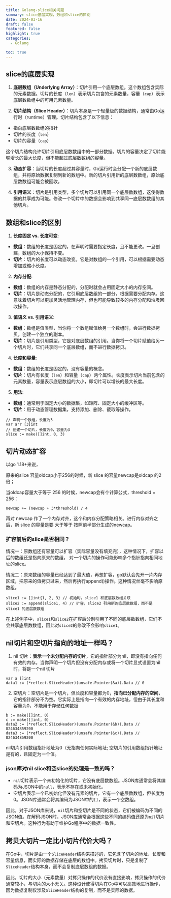 ```yaml
---
title: Golang-slice相关问题
summary: slice底层实现，数组和slice的区别
date: 2024-03-16
draft: false
featured: false
highlight: true
categories:
  - Golang

toc: true
---
```


##  slice的底层实现

1. **底层数组（Underlying Array）**：切片引用一个底层数组。这个数组包含实际的元素数据。切片的长度（`len`）表示切片包含的元素数量，容量（`cap`）表示底层数数组中的可用元素数量。

2. **切片结构（Slice Header）**：切片本身是一个轻量级的数据结构，通常由Go运行时（runtime）管理。切片结构包含了以下信息：

- 指向底层数数组的指针
- 切片的长度（`len`）
- 切片的容量（`cap`）

这个切片结构允许切片引用底层数数组中的一部分数据。切片的容量决定了切片能够增长的最大长度，但不能超过底层数数组的容量。

3. **动态扩容**：当切片的长度超过其容量时，Go运行时会分配一个新的底层数组，并将原始数据复制到新的数组中。新的切片引用新的底层数数组，原始底层数数组可能会被回收。

4. **引用语义**：切片是引用类型，多个切片可以引用同一个底层数数组，这使得数据的共享成为可能。修改一个切片中的数据会影响到共享同一底层数数组的其他切片。

## 数组和slice的区别
1. **长度固定 vs. 长度可变**:
- **数组**：数组的长度是固定的，在声明时需要指定长度，且不能更改。一旦创建，数组的大小保持不变。
- **切片**：切片的长度可以动态改变。它是对数组的一个引用，可以根据需要动态增加或缩小长度。
2. **内存分配**:
- **数组**：数组的内存是静态分配的，分配时就会占用固定大小的内存空间。
- **切片**：切片是动态分配的，它引用底层数组的一部分，根据需要分配内存。这意味着切片可以更加灵活地管理内存，但也可能导致较多的内存分配和垃圾回收操作。
3. **值语义 vs. 引用语义**:
- **数组**：数组是值类型，当你将一个数组赋值给另一个数组时，会进行数据拷贝，创建一个独立的副本。
- **切片**：切片是引用类型，它是对底层数组的引用。当你将一个切片赋值给另一个切片时，它们共享同一个底层数组，而不进行数据拷贝。
4. **长度和容量**:
- **数组**：数组的长度是固定的，没有容量的概念。
- **切片**：切片有长度（`len`）和容量（`cap`）两个属性。长度表示切片当前包含的元素数量，容量表示底层数组的大小，即切片可以增长的最大长度。
5. **用法**:
- **数组**：通常用于固定大小的数据集，如矩阵、固定大小的缓冲区等。
- **切片**：用于动态管理数据集，支持添加、删除、截取等操作。
```
// 声明一个数组，长度为3 
var arr [3]int 
// 创建一个切片，长度为0，容量为3 
slice := make([]int, 0, 3)
```

## 切片动态扩容
以go 1.18+来说，

原来的slice 容量oldcap小于256的时候，新 slice 的容量newcap是oldcap 的2倍；

当oldcap容量大于等于 256 的时候，newcap会有个计算公式，threshold = 256：

`newcap += (newcap + 3*threshold) / 4`

再对 newcap 作了一个内存对齐，这个和内存分配策略相关。进行内存对齐之后，新 slice 的容量是要 大于等于 按照前半部分生成的newcap。

### 扩容前后的slice是否相同？

情况一：原数组还有容量可以扩容（实际容量没有填充完），这种情况下，扩容以后的数组还是指向原来的数组， 对一个切片的操作可能影响多个指针指向相同地址的slice。

情况二：原来数组的容量已经达到了最大值，再想扩容，go默认会先开一片内存区域，把原来的值拷贝过来，然后再执行append()操作。这种情况丝毫不影响原数组。
```
slice1 := []int{1, 2, 3} // 初始时，slice1 和底层数数组关联 
slice2 := append(slice1, 4) // 扩容，slice2 引用新的底层数数组，而不是 slice1 的底层数数组
```
在上述例子中，`slice1`和`slice2`在扩容后分别引用了不同的底层数数组，它们不会共享底层数数组，因此对`slice2`的修改不会影响`slice1`。


## nil切片和空切片指向的地址一样吗？
1. nil 切片：**表示一个未分配内存的切片**，它的指针部分为nil，即没有指向任何有效的内存。当你声明一个切片但没有分配内存或将一个切片显式设置为nil时，将是一个nil 切片
```
var a []int
data1 := (*reflect.SliceHeader)(unsafe.Pointer(&a)).Data // 0
```
2. 空切片：空切片是一个切片，但长度和容量都为0，**指向已分配内存的空间**，它的指针部分不为空。它实际上是指向一个有效的内存地址，但由于其长度和容量为0，不能用于存储任何数据
```
b := make([]int, 0)
c := make([]int, 0)
data2 := (*reflect.SliceHeader)(unsafe.Pointer(&b)).Data // 824634859200
data3 := (*reflect.SliceHeader)(unsafe.Pointer(&c)).Data // 824634859200
```
nil切片引用数组指针地址为0（无指向任何实际地址;
空切片的引用数组指针地址是有的，且固定为一个值。

### json库对nil slice和空slice的处理是一致的吗？
- `nil`切片表示一个未初始化的切片，它没有底层数数组。JSON库通常会将其编码为JSON中的`null`，表示不存在或未初始化。
- 空切片表示一个已初始化但没有元素的切片，它有一个底层数数组，但长度为0。JSON库通常会将其编码为JSON中的`[]`，表示一个空数组。

因此，对于JSON库来说，`nil`切片和空切片是不同的状态，它们被编码为不同的JSON值。在解码JSON时，JSON库通常会根据这些不同的编码值还原为`nil`切片和空切片。这种行为有助于维护Go程序中的数据一致性。


## 拷贝大切片一定比小切片代价大吗？
在Go中，切片是由一个`SliceHeader`结构来描述的，它包含了切片的地址、长度和容量信息，而实际的数据存储在底层的数组中。拷贝切片时，只是复制了`SliceHeader`结构本身，而不会复制底层数组的数据。

因此，切片的大小（元素数量）对拷贝操作的代价没有直接影响，拷贝操作的代价通常较小，与切片的大小无关。这种设计使得切片在Go中可以高效地进行操作，因为数据复制仅涉及`SliceHeader`结构的复制，而不是实际的数据。

